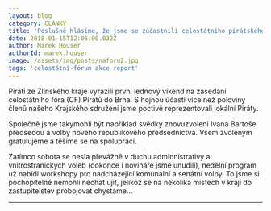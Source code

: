 ```yaml
---
layout: blog
category: CLANKY
title: 'Poslušně hlásíme, že jsme se zúčastnili celostátního pirátského fóra'
date: 2018-01-15T12:06:00.032Z
author: Marek Houser
authorId: marek.houser
image: /assets/img/posts/naforu2.jpg
tags: 'celostátní-fórum akce report'
---
```

Piráti ze Zlínského kraje vyrazili první lednový víkend na zasedání celostátního fóra (CF) Pirátů do Brna. S hojnou účastí více než poloviny členů našeho Krajského sdružení jsme poctivě reprezentovali lokální Piráty.

Společně jsme takymohli být například svědky znovuzvolení Ivana Bartoše předsedou a volby nového republikového předsednictva. Všem zvoleným gratulujeme a těšíme se na spolupráci.

Zatímco sobota se nesla převážně v duchu adminnistrativy a vnitrostranických voleb (dokonce i novináře jsme unudili), nedělní program už nabídl workshopy pro nadcházející komunální a senátní volby. To jsme si pochopitelně nemohli nechat ujít, jelikož se na několika místech v kraji do zastupitelstev probojovat chystáme...

- - -

